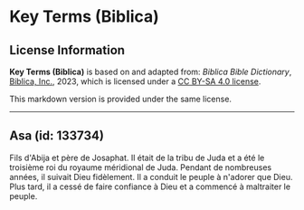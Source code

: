# Key Terms (Biblica)

## License Information

**Key Terms (Biblica)** is based on and adapted from: _Biblica Bible Dictionary_, [Biblica, Inc.](https://www.biblica.com/), 2023, which is licensed under a [CC BY-SA 4.0 license](https://creativecommons.org/licenses/by-sa/4.0/legalcode.en).

This markdown version is provided under the same license.



--------------------------------

## Asa (id: 133734)

Fils d'Abija et père de Josaphat. Il était de la tribu de Juda et a été le troisième roi du royaume méridional de Juda. Pendant de nombreuses années, il suivait Dieu fidèlement. Il a conduit le peuple à n'adorer que Dieu. Plus tard, il a cessé de faire confiance à Dieu et a commencé à maltraiter le peuple.


